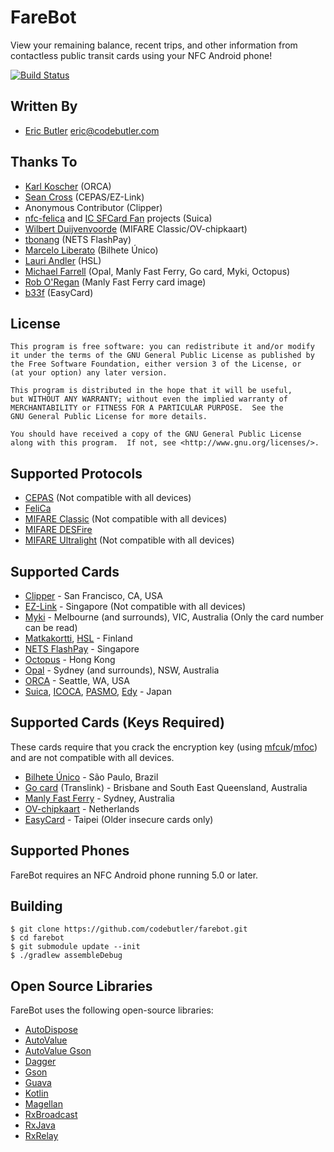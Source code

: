 # FareBot

View your remaining balance, recent trips, and other information from contactless public transit cards using your NFC Android phone!

[![Build Status](https://travis-ci.org/codebutler/farebot.svg?branch=master)](https://travis-ci.org/codebutler/farebot)

## Written By

* [Eric Butler][5] <eric@codebutler.com>

## Thanks To

* [Karl Koscher][3] (ORCA)
* [Sean Cross][4] (CEPAS/EZ-Link)
* Anonymous Contributor (Clipper)
* [nfc-felica][13] and [IC SFCard Fan][14] projects (Suica)
* [Wilbert Duijvenvoorde](https://github.com/wandcode) (MIFARE Classic/OV-chipkaart)
* [tbonang](https://github.com/tbonang) (NETS FlashPay)
* [Marcelo Liberato](https://github.com/mliberato) (Bilhete Único)
* [Lauri Andler](https://github.com/landler/) (HSL)
* [Michael Farrell](https://github.com/micolous/) (Opal, Manly Fast Ferry, Go card, Myki, Octopus)
* [Rob O'Regan](http://www.robx1.net/nswtkt/private/manlyff/manlyff.htm) (Manly Fast Ferry card image)
* [b33f](http://www.fuzzysecurity.com/tutorials/rfid/4.html) (EasyCard)

## License

    This program is free software: you can redistribute it and/or modify
    it under the terms of the GNU General Public License as published by
    the Free Software Foundation, either version 3 of the License, or
    (at your option) any later version.

    This program is distributed in the hope that it will be useful,
    but WITHOUT ANY WARRANTY; without even the implied warranty of
    MERCHANTABILITY or FITNESS FOR A PARTICULAR PURPOSE.  See the
    GNU General Public License for more details.

    You should have received a copy of the GNU General Public License
    along with this program.  If not, see <http://www.gnu.org/licenses/>.

## Supported Protocols

* [CEPAS][2] (Not compatible with all devices)
* [FeliCa][8]
* [MIFARE Classic][23] (Not compatible with all devices)
* [MIFARE DESFire][6]
* [MIFARE Ultralight][24] (Not compatible with all devices)

## Supported Cards

* [Clipper][1] - San Francisco, CA, USA
* [EZ-Link][7] - Singapore (Not compatible with all devices)
* [Myki][21] - Melbourne (and surrounds), VIC, Australia (Only the card number can be read)
* [Matkakortti][16], [HSL][17] - Finland
* [NETS FlashPay](http://www.netsflashpay.com.sg/) - Singapore
* [Octopus][25] - Hong Kong
* [Opal][18] - Sydney (and surrounds), NSW, Australia
* [ORCA][0] - Seattle, WA, USA
* [Suica][9], [ICOCA][10], [PASMO][11], [Edy][12] - Japan

## Supported Cards (Keys Required)

These cards require that you crack the encryption key (using [mfcuk](https://github.com/nfc-tools/mfcuk)/[mfoc](https://github.com/nfc-tools/mfoc)) and are not compatible with all devices.

* [Bilhete Único](http://www.sptrans.com.br/bilhete_unico/) - São Paulo, Brazil
* [Go card][20] (Translink) - Brisbane and South East Queensland, Australia
* [Manly Fast Ferry][19] - Sydney, Australia 
* [OV-chipkaart](http://www.ov-chipkaart.nl/) - Netherlands
* [EasyCard](http://www.easycard.com.tw/english/index.asp) - Taipei (Older insecure cards only)

## Supported Phones

FareBot requires an NFC Android phone running 5.0 or later.

## Building

    $ git clone https://github.com/codebutler/farebot.git
    $ cd farebot
    $ git submodule update --init
    $ ./gradlew assembleDebug

## Open Source Libraries

FareBot uses the following open-source libraries:

* [AutoDispose](https://github.com/uber/AutoDispose)
* [AutoValue](https://github.com/google/auto/tree/master/value)
* [AutoValue Gson](https://github.com/rharter/auto-value-gson)
* [Dagger](https://google.github.io/dagger/)
* [Gson](https://github.com/google/gson)
* [Guava](https://github.com/google/guava)
* [Kotlin](https://kotlinlang.org/)
* [Magellan](https://github.com/wealthfront/magellan/)
* [RxBroadcast](https://github.com/cantrowitz/RxBroadcast)
* [RxJava](https://github.com/ReactiveX/RxJava)
* [RxRelay](https://github.com/JakeWharton/RxRelay)

[0]: http://www.orcacard.com/
[1]: https://www.clippercard.com/
[2]: https://en.wikipedia.org/wiki/CEPAS
[3]: https://twitter.com/#!/supersat
[4]: https://twitter.com/#!/xobs
[5]: https://twitter.com/#!/codebutler
[6]: https://en.wikipedia.org/wiki/MIFARE#MIFARE_DESFire
[7]: http://www.ezlink.com.sg/
[8]: https://en.wikipedia.org/wiki/FeliCa
[9]: https://en.wikipedia.org/wiki/Suica
[10]: https://en.wikipedia.org/wiki/ICOCA
[11]: https://en.wikipedia.org/wiki/PASMO
[12]: https://en.wikipedia.org/wiki/Edy
[13]: http://code.google.com/p/nfc-felica/
[14]: http://www014.upp.so-net.ne.jp/SFCardFan/
[16]: http://www.hsl.fi/EN/passengersguide/travelcard/Pages/default.aspx
[17]: http://www.hsl.fi/EN/
[18]: http://www.opal.com.au/
[19]: http://www.manlyfastferry.com.au/
[20]: http://translink.com.au/tickets-and-fares/go-card
[21]: http://ptv.vic.gov.au/
[23]: https://en.wikipedia.org/wiki/MIFARE#MIFARE_Classic
[24]: https://en.wikipedia.org/wiki/MIFARE#MIFARE_Ultralight_and_MIFARE_Ultralight_EV1
[25]: http://www.octopus.com.hk/home/en/index.html
